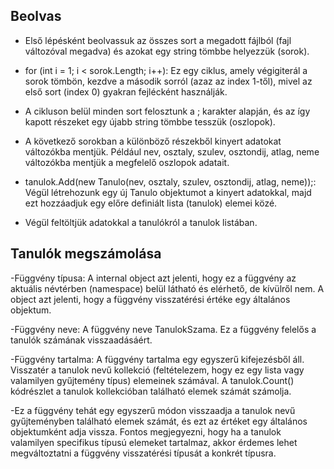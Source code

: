 ## Beolvas
- Első lépésként beolvassuk az összes sort a megadott fájlból (fajl változóval megadva) és azokat egy string tömbbe helyezzük (sorok).

- for (int i = 1; i < sorok.Length; i++): Ez egy ciklus, amely végigiterál a sorok tömbön, kezdve a második sorról (azaz az index 1-től), mivel az első sort (index 0) gyakran fejlécként használják.

- A cikluson belül minden sort felosztunk a ; karakter alapján, és az így kapott részeket egy újabb string tömbbe tesszük (oszlopok).

- A következő sorokban a különböző részekből kinyert adatokat változókba mentjük. Például nev, osztaly, szulev, osztondij, atlag, neme változókba mentjük a megfelelő oszlopok adatait.

- tanulok.Add(new Tanulo(nev, osztaly, szulev, osztondij, atlag, neme));: Végül létrehozunk egy új Tanulo objektumot a kinyert adatokkal, majd ezt hozzáadjuk egy előre definiált lista (tanulok) elemei közé.

- Végül feltöltjük adatokkal a tanulókról a tanulok listában. 


## Tanulók megszámolása
-Függvény típusa: A internal object azt jelenti, hogy ez a függvény az aktuális névtérben (namespace) belül látható és elérhető, de kívülről nem. A object azt jelenti, hogy a függvény visszatérési értéke egy általános objektum.

-Függvény neve: A függvény neve TanulokSzama. Ez a függvény felelős a tanulók számának visszaadásáért.

-Függvény tartalma: A függvény tartalma egy egyszerű kifejezésből áll. Visszatér a tanulok nevű kollekció (feltételezem, hogy ez egy lista vagy valamilyen gyűjtemény típus) elemeinek számával. A tanulok.Count() kódrészlet a tanulok kollekcióban található elemek számát számolja.

-Ez a függvény tehát egy egyszerű módon visszaadja a tanulok nevű gyűjteményben található elemek számát, és ezt az értéket egy általános objektumként adja vissza. Fontos megjegyezni, hogy ha a tanulok valamilyen specifikus típusú elemeket tartalmaz, akkor érdemes lehet megváltoztatni a függvény visszatérési típusát a konkrét típusra.

